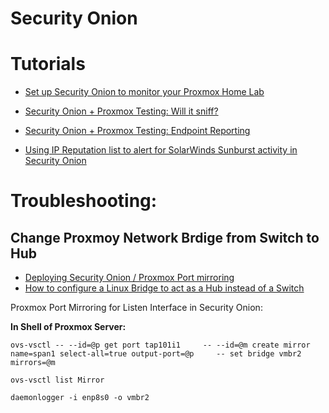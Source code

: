 # Security Onion


# Tutorials

* [Set up Security Onion to monitor your Proxmox Home Lab](https://bilk0h.com/posts/security-onion-proxmox-open-vswitch)

* [Security Onion + Proxmox Testing: Will it sniff?](https://bilk0h.com/posts/security-onion-proxmox-testing)

* [Security Onion + Proxmox Testing: Endpoint Reporting](https://bilk0h.com/posts/security-onion-proxmox-endpoints)

* [Using IP Reputation list to alert for SolarWinds Sunburst activity in Security Onion](https://bilk0h.com/posts/security-onion-ip-rep-solarwinds)


# Troubleshooting:


## Change Proxmoy Network Brdige from **Switch** to **Hub**

* [Deploying Security Onion / Proxmox Port mirroring
](https://forum.proxmox.com/threads/deploying-security-onion-proxmox-port-mirroring.37036/)
* [How to configure a Linux Bridge to act as a Hub instead of a Switch](https://techglimpse.com/convert-linux-bridge-hub-vm-interospection/)



Proxmox Port Mirroring for Listen Interface in Security Onion:

**In Shell of Proxmox Server:**

``` 
ovs-vsctl -- --id=@p get port tap101i1     -- --id=@m create mirror name=span1 select-all=true output-port=@p     -- set bridge vmbr2 mirrors=@m

ovs-vsctl list Mirror

daemonlogger -i enp8s0 -o vmbr2
```


